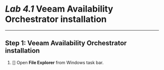 # *Lab 4.1* Veeam Availability Orchestrator installation

---

## Step 1: Veeam Availability Orchestrator installation

1. [] Open **File Explorer** from Windows task bar.
